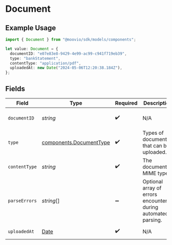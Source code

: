 # Document

## Example Usage

```typescript
import { Document } from "@moovio/sdk/models/components";

let value: Document = {
  documentID: "e07e83e8-9429-4e99-ac99-c941f719eb39",
  type: "bankStatement",
  contentType: "application/pdf",
  uploadedAt: new Date("2024-05-06T12:20:38.184Z"),
};
```

## Fields

| Field                                                                                         | Type                                                                                          | Required                                                                                      | Description                                                                                   | Example                                                                                       |
| --------------------------------------------------------------------------------------------- | --------------------------------------------------------------------------------------------- | --------------------------------------------------------------------------------------------- | --------------------------------------------------------------------------------------------- | --------------------------------------------------------------------------------------------- |
| `documentID`                                                                                  | *string*                                                                                      | :heavy_check_mark:                                                                            | N/A                                                                                           | e07e83e8-9429-4e99-ac99-c941f719eb39                                                          |
| `type`                                                                                        | [components.DocumentType](../../models/components/documenttype.md)                            | :heavy_check_mark:                                                                            | Types of documents that can be uploaded.                                                      | bankStatement                                                                                 |
| `contentType`                                                                                 | *string*                                                                                      | :heavy_check_mark:                                                                            | The document's MIME type.                                                                     | application/pdf                                                                               |
| `parseErrors`                                                                                 | *string*[]                                                                                    | :heavy_minus_sign:                                                                            | Optional array of errors encountered during automated parsing.                                |                                                                                               |
| `uploadedAt`                                                                                  | [Date](https://developer.mozilla.org/en-US/docs/Web/JavaScript/Reference/Global_Objects/Date) | :heavy_check_mark:                                                                            | N/A                                                                                           | 2024-05-06T12:20:38.184Z                                                                      |